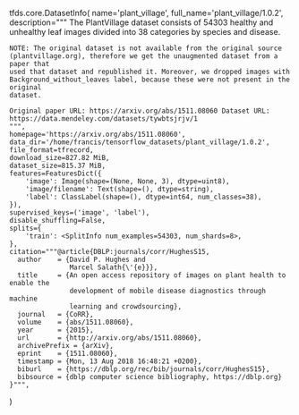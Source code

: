 tfds.core.DatasetInfo(
    name='plant_village',
    full_name='plant_village/1.0.2',
    description="""
    The PlantVillage dataset consists of 54303 healthy and unhealthy leaf images
    divided into 38 categories by species and disease.
    
    NOTE: The original dataset is not available from the original source
    (plantvillage.org), therefore we get the unaugmented dataset from a paper that
    used that dataset and republished it. Moreover, we dropped images with
    Background_without_leaves label, because these were not present in the original
    dataset.
    
    Original paper URL: https://arxiv.org/abs/1511.08060 Dataset URL:
    https://data.mendeley.com/datasets/tywbtsjrjv/1
    """,
    homepage='https://arxiv.org/abs/1511.08060',
    data_dir='/home/francis/tensorflow_datasets/plant_village/1.0.2',
    file_format=tfrecord,
    download_size=827.82 MiB,
    dataset_size=815.37 MiB,
    features=FeaturesDict({
        'image': Image(shape=(None, None, 3), dtype=uint8),
        'image/filename': Text(shape=(), dtype=string),
        'label': ClassLabel(shape=(), dtype=int64, num_classes=38),
    }),
    supervised_keys=('image', 'label'),
    disable_shuffling=False,
    splits={
        'train': <SplitInfo num_examples=54303, num_shards=8>,
    },
    citation="""@article{DBLP:journals/corr/HughesS15,
      author    = {David P. Hughes and
                   Marcel Salath{\'{e}}},
      title     = {An open access repository of images on plant health to enable the
                   development of mobile disease diagnostics through machine
                   learning and crowdsourcing},
      journal   = {CoRR},
      volume    = {abs/1511.08060},
      year      = {2015},
      url       = {http://arxiv.org/abs/1511.08060},
      archivePrefix = {arXiv},
      eprint    = {1511.08060},
      timestamp = {Mon, 13 Aug 2018 16:48:21 +0200},
      biburl    = {https://dblp.org/rec/bib/journals/corr/HughesS15},
      bibsource = {dblp computer science bibliography, https://dblp.org}
    }""",
)
